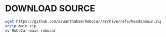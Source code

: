 # DOWNLOAD SOURCE

```sh
wget https://github.com/aswanthabam/RoboCar/archive/refs/heads/main.zip
unzip main.zip
mv RoboCar-main robocar
```
